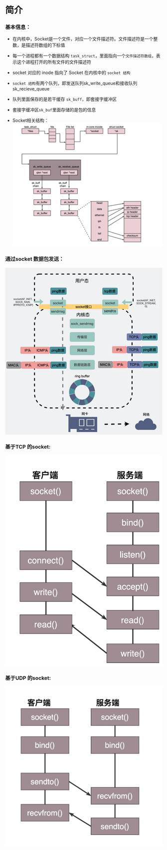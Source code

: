 # 简介
### 基本信息：
* 在内核中，Socket是一个文件，对应一个文件描述符。文件描述符是一个整数，是描述符数组的下标值
* 每一个进程都有一个数据结构 `task_struct`，里面指向一个`文件描述符数组`，表示这个进程打开的所有文件的文件描述符
* socket 对应的 inode 指向了 Socket 在内核中的 `socket 结构`
* `socket 结构`有两个队列，即发送队列sk_write_queue和接收队列sk_recieve_queue
* 队列里面保存的是若干缓存 `sk_buff`，即套接字缓冲区
* 套接字缓冲区`sk_buf`里面存储的是包的信息

* Socket相关结构：
![图片](./IMG/10.%20socket%20编程.md/17aa91b0.png)

### 通过socket 数据包发送：
![Img](./IMG/99.%20socket%20编程.md/img-20240603165117.png)


### 基于TCP 的socket:
![图片](./IMG/10.%20socket%20编程.md/7e15fdf4.png)

### 基于UDP 的socket:
![图片](./IMG/10.%20socket%20编程.md/8232bcbd.png)
